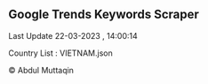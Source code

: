

## Google Trends Keywords Scraper 
 
Last Update 22-03-2023 , 14:00:14

Country List :
VIETNAM.json



© Abdul Muttaqin 
